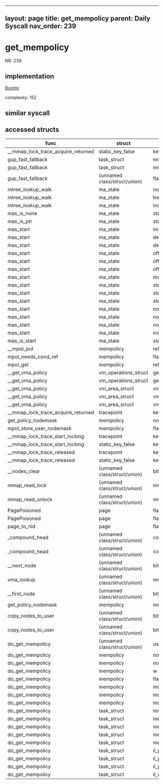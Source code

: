 
---
layout: page
title: get_mempolicy
parent: Daily Syscall
nav_order: 239
---
        

# get_mempolicy
NR: 239

## implementation
[Bootlin](https://elixir.bootlin.com/linux/v6.14.7/source/mm/mempolicy.c#L1764)

complexity: 152


## similar syscall


## accessed structs

|func|struct|target|location|has_read|has_write|
|--|--|--|--|--|--|
|__mmap_lock_trace_acquire_returned|static_key_false|key|https://elixir.bootlin.com/linux/v6.14.7/source/include/linux/mmap_lock.h#L35|false|false|
|gup_fast_fallback|task_struct|mm|https://elixir.bootlin.com/linux/v6.14.7/source/mm/gup.c#L3427|true|true|
|gup_fast_fallback|task_struct|mm|https://elixir.bootlin.com/linux/v6.14.7/source/mm/gup.c#L3406|true|true|
|gup_fast_fallback|(unnamed class/struct/union)|flags|https://elixir.bootlin.com/linux/v6.14.7/source/mm/gup.c#L3406|false|false|
|mtree_lookup_walk|ma_state|node|https://elixir.bootlin.com/linux/v6.14.7/source/lib/maple_tree.c#L3631|true|true|
|mtree_lookup_walk|ma_state|tree|https://elixir.bootlin.com/linux/v6.14.7/source/lib/maple_tree.c#L3644|true|true|
|mtree_lookup_walk|ma_state|index|https://elixir.bootlin.com/linux/v6.14.7/source/lib/maple_tree.c#L3639|true|true|
|mas_is_none|ma_state|status|https://elixir.bootlin.com/linux/v6.14.7/source/lib/maple_tree.c#L284|true|true|
|mas_is_ptr|ma_state|status|https://elixir.bootlin.com/linux/v6.14.7/source/lib/maple_tree.c#L274|true|true|
|mas_start|ma_state|min|https://elixir.bootlin.com/linux/v6.14.7/source/lib/maple_tree.c#L1370|false|false|
|mas_start|ma_state|depth|https://elixir.bootlin.com/linux/v6.14.7/source/lib/maple_tree.c#L1378|false|false|
|mas_start|ma_state|depth|https://elixir.bootlin.com/linux/v6.14.7/source/lib/maple_tree.c#L1374|false|false|
|mas_start|ma_state|offset|https://elixir.bootlin.com/linux/v6.14.7/source/lib/maple_tree.c#L1398|false|false|
|mas_start|ma_state|offset|https://elixir.bootlin.com/linux/v6.14.7/source/lib/maple_tree.c#L1392|false|false|
|mas_start|ma_state|offset|https://elixir.bootlin.com/linux/v6.14.7/source/lib/maple_tree.c#L1381|false|false|
|mas_start|ma_state|max|https://elixir.bootlin.com/linux/v6.14.7/source/lib/maple_tree.c#L1371|false|false|
|mas_start|ma_state|status|https://elixir.bootlin.com/linux/v6.14.7/source/lib/maple_tree.c#L1397|false|false|
|mas_start|ma_state|status|https://elixir.bootlin.com/linux/v6.14.7/source/lib/maple_tree.c#L1391|false|false|
|mas_start|ma_state|status|https://elixir.bootlin.com/linux/v6.14.7/source/lib/maple_tree.c#L1379|false|false|
|mas_start|ma_state|node|https://elixir.bootlin.com/linux/v6.14.7/source/lib/maple_tree.c#L1382|true|true|
|mas_start|ma_state|node|https://elixir.bootlin.com/linux/v6.14.7/source/lib/maple_tree.c#L1388|false|false|
|mas_start|ma_state|node|https://elixir.bootlin.com/linux/v6.14.7/source/lib/maple_tree.c#L1380|false|false|
|mas_start|ma_state|index|https://elixir.bootlin.com/linux/v6.14.7/source/lib/maple_tree.c#L1401|true|true|
|mas_is_start|ma_state|status|https://elixir.bootlin.com/linux/v6.14.7/source/lib/maple_tree.c#L279|true|true|
|__mpol_put|mempolicy|refcnt|https://elixir.bootlin.com/linux/v6.14.7/source/mm/mempolicy.c#L346|false|false|
|mpol_needs_cond_ref|mempolicy|flags|https://elixir.bootlin.com/linux/v6.14.7/source/include/linux/mempolicy.h#L77|true|true|
|mpol_get|mempolicy|refcnt|https://elixir.bootlin.com/linux/v6.14.7/source/include/linux/mempolicy.h#L97|false|false|
|__get_vma_policy|vm_operations_struct|get_policy|https://elixir.bootlin.com/linux/v6.14.7/source/mm/mempolicy.c#L1804|true|true|
|__get_vma_policy|vm_operations_struct|get_policy|https://elixir.bootlin.com/linux/v6.14.7/source/mm/mempolicy.c#L1803|true|true|
|__get_vma_policy|vm_area_struct|vm_ops|https://elixir.bootlin.com/linux/v6.14.7/source/mm/mempolicy.c#L1804|true|true|
|__get_vma_policy|vm_area_struct|vm_ops|https://elixir.bootlin.com/linux/v6.14.7/source/mm/mempolicy.c#L1803|true|true|
|__get_vma_policy|vm_area_struct|vm_policy|https://elixir.bootlin.com/linux/v6.14.7/source/mm/mempolicy.c#L1804|true|true|
|__mmap_lock_trace_acquire_returned|tracepoint|key|https://elixir.bootlin.com/linux/v6.14.7/source/include/linux/mmap_lock.h#L35|false|false|
|get_policy_nodemask|mempolicy|nodes|https://elixir.bootlin.com/linux/v6.14.7/source/mm/mempolicy.c#L903|true|true|
|mpol_store_user_nodemask|mempolicy|flags|https://elixir.bootlin.com/linux/v6.14.7/source/mm/mempolicy.c#L225|true|true|
|__mmap_lock_trace_start_locking|tracepoint|key|https://elixir.bootlin.com/linux/v6.14.7/source/include/linux/mmap_lock.h#L28|false|false|
|__mmap_lock_trace_start_locking|static_key_false|key|https://elixir.bootlin.com/linux/v6.14.7/source/include/linux/mmap_lock.h#L28|false|false|
|__mmap_lock_trace_released|tracepoint|key|https://elixir.bootlin.com/linux/v6.14.7/source/include/linux/mmap_lock.h#L41|false|false|
|__mmap_lock_trace_released|static_key_false|key|https://elixir.bootlin.com/linux/v6.14.7/source/include/linux/mmap_lock.h#L41|false|false|
|__nodes_clear|(unnamed class/struct/union)|bits|https://elixir.bootlin.com/linux/v6.14.7/source/include/linux/nodemask.h#L149|false|false|
|mmap_read_lock|(unnamed class/struct/union)|mmap_lock|https://elixir.bootlin.com/linux/v6.14.7/source/include/linux/mmap_lock.h#L190|false|false|
|mmap_read_unlock|(unnamed class/struct/union)|mmap_lock|https://elixir.bootlin.com/linux/v6.14.7/source/include/linux/mmap_lock.h#L217|false|false|
|PagePoisoned|page|flags|https://elixir.bootlin.com/linux/v6.14.7/source/include/linux/page-flags.h#L294|true|true|
|PagePoisoned|page|flags|https://elixir.bootlin.com/linux/v6.14.7/source/include/linux/page-flags.h#L294|false|false|
|page_to_nid|page|flags|https://elixir.bootlin.com/linux/v6.14.7/source/include/linux/mm.h#L1654|true|true|
|_compound_head|(unnamed class/struct/union)|compound_head|https://elixir.bootlin.com/linux/v6.14.7/source/include/linux/page-flags.h#L243|true|true|
|_compound_head|(unnamed class/struct/union)|compound_head|https://elixir.bootlin.com/linux/v6.14.7/source/include/linux/page-flags.h#L243|false|false|
|__next_node|(unnamed class/struct/union)|bits|https://elixir.bootlin.com/linux/v6.14.7/source/include/linux/nodemask.h#L272|false|false|
|vma_lookup|(unnamed class/struct/union)|mm_mt|https://elixir.bootlin.com/linux/v6.14.7/source/include/linux/mm.h#L3457|false|false|
|__first_node|(unnamed class/struct/union)|bits|https://elixir.bootlin.com/linux/v6.14.7/source/include/linux/nodemask.h#L266|false|false|
|get_policy_nodemask|mempolicy|mode|https://elixir.bootlin.com/linux/v6.14.7/source/mm/mempolicy.c#L897|true|true|
|copy_nodes_to_user|(unnamed class/struct/union)|bits|https://elixir.bootlin.com/linux/v6.14.7/source/mm/mempolicy.c#L1497|false|false|
|copy_nodes_to_user|(unnamed class/struct/union)|bits|https://elixir.bootlin.com/linux/v6.14.7/source/mm/mempolicy.c#L1495|false|false|
|do_get_mempolicy|(unnamed class/struct/union)|user_nodemask|https://elixir.bootlin.com/linux/v6.14.7/source/mm/mempolicy.c#L1011|true|true|
|do_get_mempolicy|mempolicy|nodes|https://elixir.bootlin.com/linux/v6.14.7/source/mm/mempolicy.c#L993|false|false|
|do_get_mempolicy|mempolicy|nodes|https://elixir.bootlin.com/linux/v6.14.7/source/mm/mempolicy.c#L986|false|false|
|do_get_mempolicy|mempolicy|w|https://elixir.bootlin.com/linux/v6.14.7/source/mm/mempolicy.c#L1011|true|true|
|do_get_mempolicy|mempolicy|flags|https://elixir.bootlin.com/linux/v6.14.7/source/mm/mempolicy.c#L1005|true|true|
|do_get_mempolicy|mempolicy|mode|https://elixir.bootlin.com/linux/v6.14.7/source/mm/mempolicy.c#L1000|true|true|
|do_get_mempolicy|mempolicy|mode|https://elixir.bootlin.com/linux/v6.14.7/source/mm/mempolicy.c#L988|true|true|
|do_get_mempolicy|mempolicy|mode|https://elixir.bootlin.com/linux/v6.14.7/source/mm/mempolicy.c#L985|true|true|
|do_get_mempolicy|task_struct|mm|https://elixir.bootlin.com/linux/v6.14.7/source/mm/mempolicy.c#L931|true|true|
|do_get_mempolicy|task_struct|mems_allowed|https://elixir.bootlin.com/linux/v6.14.7/source/mm/mempolicy.c#L944|true|true|
|do_get_mempolicy|task_struct|mempolicy|https://elixir.bootlin.com/linux/v6.14.7/source/mm/mempolicy.c#L987|true|true|
|do_get_mempolicy|task_struct|mempolicy|https://elixir.bootlin.com/linux/v6.14.7/source/mm/mempolicy.c#L984|true|true|
|do_get_mempolicy|task_struct|mempolicy|https://elixir.bootlin.com/linux/v6.14.7/source/mm/mempolicy.c#L933|true|true|
|do_get_mempolicy|task_struct|il_prev|https://elixir.bootlin.com/linux/v6.14.7/source/mm/mempolicy.c#L992|true|true|
|do_get_mempolicy|task_struct|il_prev|https://elixir.bootlin.com/linux/v6.14.7/source/mm/mempolicy.c#L990|true|true|
|do_get_mempolicy|task_struct|il_prev|https://elixir.bootlin.com/linux/v6.14.7/source/mm/mempolicy.c#L986|true|true|
|do_get_mempolicy|task_struct|il_weight|https://elixir.bootlin.com/linux/v6.14.7/source/mm/mempolicy.c#L989|true|true|
